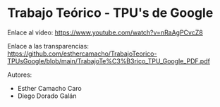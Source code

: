 # Trabajo Teórico - TPU's de Google

Enlace al vídeo: https://www.youtube.com/watch?v=nRaAgPCvcZ8

Enlace a las transparencias: https://github.com/esthercamacho/TrabajoTeorico-TPUsGoogle/blob/main/TrabajoTe%C3%B3rico_TPU_Google_PDF.pdf

Autores:
- Esther Camacho Caro
- Diego Dorado Galán
